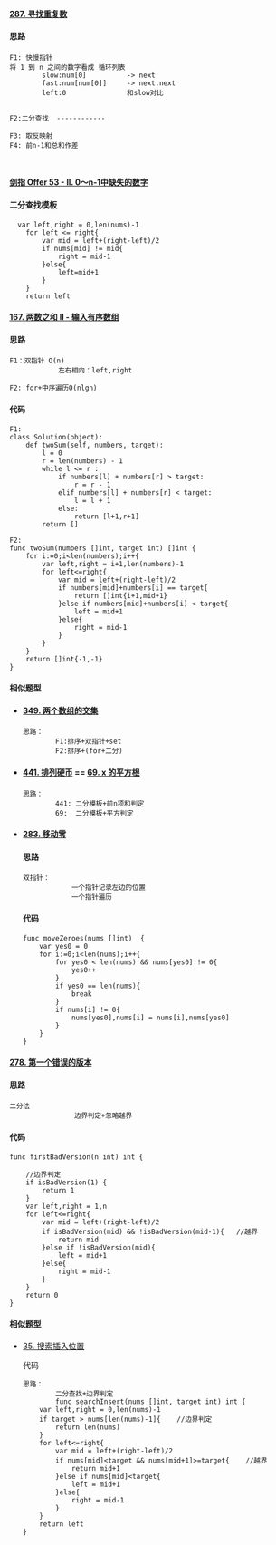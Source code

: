 #### [287. 寻找重复数](https://leetcode-cn.com/problems/find-the-duplicate-number/)

#### 思路

```
F1: 快慢指针
将 1 到 n 之间的数字看成 循环列表
		slow:num[0]          -> next
		fast:num[num[0]]     -> next.next
		left:0               和slow对比


F2:二分查找  ------------

F3: 取反映射
F4: 前n-1和总和作差



```



#### [剑指 Offer 53 - II. 0～n-1中缺失的数字](https://leetcode-cn.com/problems/que-shi-de-shu-zi-lcof/)

#### 二分查找模板

```
  var left,right = 0,len(nums)-1
	for left <= right{
		var mid = left+(right-left)/2
		if nums[mid] != mid{
			right = mid-1
		}else{
			left=mid+1
		}
	}
	return left
```



#### [167. 两数之和 II - 输入有序数组](https://leetcode-cn.com/problems/two-sum-ii-input-array-is-sorted/)

#### 思路

```
F1：双指针 O(n)
			左右相向：left,right
			
F2: for+中序遍历O(nlgn)
```

#### 代码

```
F1:
class Solution(object):
    def twoSum(self, numbers, target):
        l = 0
        r = len(numbers) - 1
        while l <= r :
            if numbers[l] + numbers[r] > target:
                r = r - 1
            elif numbers[l] + numbers[r] < target:
                l = l + 1
            else:
                return [l+1,r+1]
        return []

F2:
func twoSum(numbers []int, target int) []int {
    for i:=0;i<len(numbers);i++{
        var left,right = i+1,len(numbers)-1
        for left<=right{
            var mid = left+(right-left)/2
            if numbers[mid]+numbers[i] == target{
                return []int{i+1,mid+1}
            }else if numbers[mid]+numbers[i] < target{
                left = mid+1
            }else{
                right = mid-1
            }
        }
    }
    return []int{-1,-1}
}
```

#### 相似题型

- #### [349. 两个数组的交集](https://leetcode-cn.com/problems/intersection-of-two-arrays/)

    ```
    思路：
    		F1:排序+双指针+set
    		F2:排序+(for+二分)
    ```

- #### [441. 排列硬币](https://leetcode-cn.com/problems/arranging-coins/)  == [69. x 的平方根](https://leetcode-cn.com/problems/sqrtx/)

    ```
    思路：
    		441: 二分模板+前n项和判定
    		69:  二分模板+平方判定
    ```

    

    

- #### [283. 移动零](https://leetcode-cn.com/problems/move-zeroes/)

    #### 思路

    ```
    双指针：
    			一个指针记录左边的位置
    			一个指针遍历
    ```

    #### 代码

    ```
    func moveZeroes(nums []int)  {
        var yes0 = 0
        for i:=0;i<len(nums);i++{
            for yes0 < len(nums) && nums[yes0] != 0{
                yes0++
            }
            if yes0 == len(nums){
                break
            }
            if nums[i] != 0{
                nums[yes0],nums[i] = nums[i],nums[yes0]
            }
        }
    }
    ```

    



#### [278. 第一个错误的版本](https://leetcode-cn.com/problems/first-bad-version/)

#### 思路

```
二分法
				边界判定+忽略越界
```

#### 代码

```
func firstBadVersion(n int) int {
    
    //边界判定
    if isBadVersion(1) {
        return 1
    }
    var left,right = 1,n
    for left<=right{
        var mid = left+(right-left)/2
        if isBadVersion(mid) && !isBadVersion(mid-1){   //越界
            return mid
        }else if !isBadVersion(mid){
            left = mid+1
        }else{
            right = mid-1
        }
    }
    return 0
}
```

#### 相似题型

- [35. 搜索插入位置](https://leetcode-cn.com/problems/search-insert-position/)

    代码

    ```
    思路：
    		二分查找+边界判定
    		func searchInsert(nums []int, target int) int {
        var left,right = 0,len(nums)-1
        if target > nums[len(nums)-1]{    //边界判定
            return len(nums)
        }
        for left<=right{
            var mid = left+(right-left)/2
            if nums[mid]<target && nums[mid+1]>=target{    //越界
                return mid+1
            }else if nums[mid]<target{
                left = mid+1
            }else{
                right = mid-1
            }
        }
        return left
    }
    ```

    